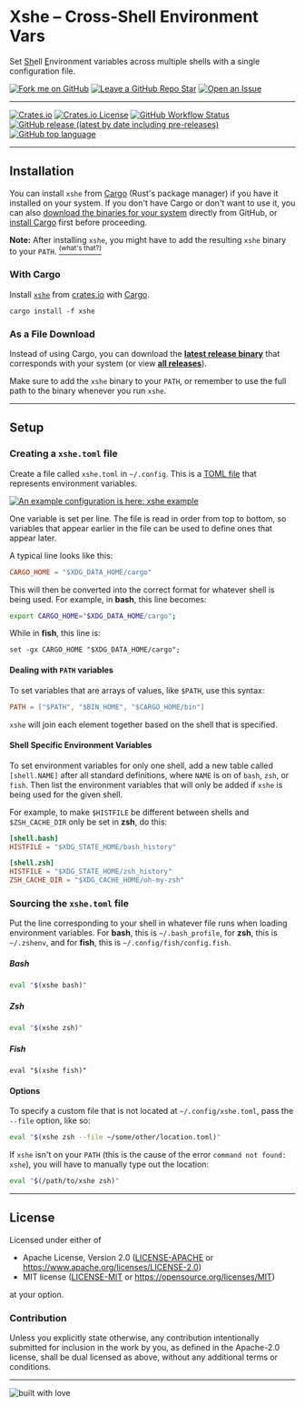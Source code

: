 # Xshe – Cross-Shell Environment Vars

Set <u>Sh</u>ell <u>E</u>nvironment variables across multiple shells with a single configuration file.

[![Fork me on GitHub](https://img.shields.io/badge/-Fork%20me%20on%20Github-blueviolet?style=flat-square&logo=github)](https://github.com/superatomic/xshe/fork)
[![Leave a GitHub Repo Star](https://img.shields.io/badge/-Star%20Repo-blue?style=flat-square&logo=github)](https://github.com/superatomic/xshe/)
[![Open an Issue](https://img.shields.io/badge/-Open%20an%20Issue-orange?style=flat-square&logo=github)](https://github.com/superatomic/xshe/issues/new)

---

[![Crates.io](https://img.shields.io/crates/v/xshe?logo=rust&style=for-the-badge)](https://crates.io/crates/xshe)
[![Crates.io License](https://img.shields.io/crates/l/xshe?style=for-the-badge)](https://github.com/search?q=repo%3Asuperatomic%2Fxshe+extension%3Atxt+path%3A%2F+filename%3ALICENSE+language%3AText&type=Code)
[![GitHub Workflow Status](https://img.shields.io/github/workflow/status/superatomic/xshe/release?label=release%20build&style=for-the-badge)](https://github.com/superatomic/xshe/actions/workflows/release.yml)
[![GitHub release (latest by date including pre-releases)](https://img.shields.io/github/v/release/superatomic/xshe?include_prereleases&logo=github&style=for-the-badge)](https://github.com/superatomic/xshe/releases/latest)
[![GitHub top language](https://img.shields.io/github/languages/top/superatomic/xshe?label=made%20with%20rust&color=blueviolet&logo=rust&style=for-the-badge)](https://www.rust-lang.org/)

---

## Installation

You can install `xshe` from [Cargo](https://doc.rust-lang.org/cargo/) (Rust's package manager) if you have it installed on your system.
If you don't have Cargo or don't want to use it,
you can also [download the binaries for your system](https://github.com/superatomic/xshe/releases/latest) directly from GitHub,
or [install Cargo](https://www.rust-lang.org/tools/install) first before proceeding.

**Note:** After installing `xshe`, you might have to add the resulting `xshe` binary to your `PATH`.
[<sup>(what's that?)</sup>](https://askubuntu.com/questions/551990/what-does-path-mean)

### With Cargo

Install [`xshe`](https://crates.io/crates/xshe) from [crates.io](https://crates.io/crates/xshe) with [Cargo](https://doc.rust-lang.org/cargo/).

```shell
cargo install -f xshe
```

### As a File Download

Instead of using Cargo, you can download the [**latest release binary**](https://github.com/superatomic/xshe/releases/latest) that corresponds with your system
(or view [**all releases**](https://github.com/superatomic/xshe/releases)).

Make sure to add the `xshe` binary to your `PATH`,
or remember to use the full path to the binary whenever you run `xshe`.

---

## Setup

### Creating a `xshe.toml` file

Create a file called `xshe.toml` in `~/.config`. This is a [TOML file](https://toml.io/en/) that represents environment variables.

[![An example configuration is here: xshe example](https://img.shields.io/badge/Example-xshe.toml-blue)](https://gist.github.com/superatomic/8f22ada9864c85984d51e0cc6fae4250)

One variable is set per line. The file is read in order from top to bottom,
so variables that appear earlier in the file can be used to define ones that appear later.

A typical line looks like this:

```toml
CARGO_HOME = "$XDG_DATA_HOME/cargo"
```

This will then be converted into the correct format for whatever shell is being used.
For example, in **bash**, this line becomes:

```bash
export CARGO_HOME="$XDG_DATA_HOME/cargo";
```
While in **fish**, this line is:
```fish
set -gx CARGO_HOME "$XDG_DATA_HOME/cargo";
```

#### Dealing with `PATH` variables

To set variables that are arrays of values, like `$PATH`, use this syntax:

```toml
PATH = ["$PATH", "$BIN_HOME", "$CARGO_HOME/bin"]
```
`xshe` will join each element together based on the shell that is specified.

#### Shell Specific Environment Variables

To set environment variables for only one shell, add a new table called `[shell.NAME]` after all standard definitions,
where `NAME` is on of `bash`, `zsh`, or `fish`.
Then list the environment variables that will only be added if `xshe` is being used for the given shell.

For example, to make `$HISTFILE` be different between shells and `$ZSH_CACHE_DIR` only be set in **zsh**, do this:
```toml
[shell.bash]
HISTFILE = "$XDG_STATE_HOME/bash_history"

[shell.zsh]
HISTFILE = "$XDG_STATE_HOME/zsh_history"
ZSH_CACHE_DIR = "$XDG_CACHE_HOME/oh-my-zsh"
```

### Sourcing the `xshe.toml` file

Put the line corresponding to your shell in whatever file runs when loading environment variables.
For **bash**, this is `~/.bash_profile`, for **zsh**, this is `~/.zshenv`, and for **fish**, this is `~/.config/fish/config.fish`.

##### Bash
```bash
eval "$(xshe bash)"
```

##### Zsh
```zsh
eval "$(xshe zsh)"
```

##### Fish
```fish
eval "$(xshe fish)"
```

#### Options

To specify a custom file that is not located at `~/.config/xshe.toml`, pass the `--file` option, like so:

```zsh
eval "$(xshe zsh --file ~/some/other/location.toml)"
```

If `xshe` isn't on your `PATH` (this is the cause of the error `command not found: xshe`), you will have to manually type out the location:

```zsh
eval "$(/path/to/xshe zsh)"
```

---

## License

Licensed under either of

* Apache License, Version 2.0 ([LICENSE-APACHE](LICENSE-APACHE.txt) or https://www.apache.org/licenses/LICENSE-2.0)
* MIT license ([LICENSE-MIT](LICENSE-MIT.txt) or https://opensource.org/licenses/MIT)

at your option.

### Contribution

Unless you explicitly state otherwise, any contribution intentionally submitted
for inclusion in the work by you, as defined in the Apache-2.0 license, shall be dual licensed as above, without any
additional terms or conditions.

---

![built with love](https://forthebadge.com/images/badges/built-with-love.svg)
